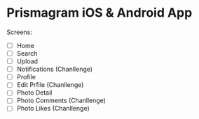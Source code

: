 # Prismagram iOS & Android App

Screens:
- [ ] Home
- [ ] Search
- [ ] Upload
- [ ] Notifications (Chanllenge)
- [ ] Profile
- [ ] Edit Prfile (Chanllenge)
- [ ] Photo Detail
- [ ] Photo Comments (Chanllenge)
- [ ] Photo Likes (Chanllenge)